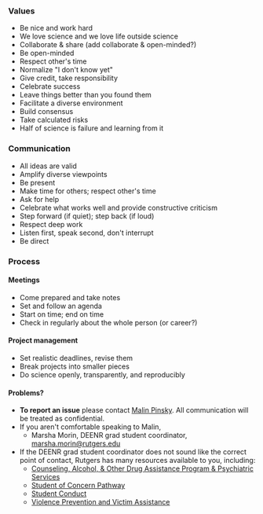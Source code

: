 ### Values
- Be nice and work hard
- We love science and we love life outside science
- Collaborate & share (add collaborate & open-minded?)
- Be open-minded
- Respect other's time
- Normalize "I don't know yet"
- Give credit, take responsibility
- Celebrate success
- Leave things better than you found them
- Facilitate a diverse environment
- Build consensus
- Take calculated risks
- Half of science is failure and learning from it
### Communication
- All ideas are valid
- Amplify diverse viewpoints
- Be present
- Make time for others; respect other's time
- Ask for help
- Celebrate what works well and provide constructive criticism
- Step forward (if quiet); step back (if loud)
- Respect deep work
- Listen first, speak second, don't interrupt
- Be direct
### Process
#### Meetings
- Come prepared and take notes
- Set and follow an agenda
- Start on time; end on time
- Check in regularly about the whole person (or career?)
#### Project management
- Set realistic deadlines, revise them
- Break projects into smaller pieces
- Do science openly, transparently, and reproducibly
#### Problems?
- **To report an issue** please contact [Malin Pinsky](https://github.com/mpinsky). All communication will be treated as confidential.
- If you aren't comfortable speaking to Malin, 
    - Marsha Morin, DEENR grad student coordinator, marsha.morin@rutgers.edu
- If the DEENR grad student coordinator does not sound like the correct point of contact, Rutgers has many resources available to you, including:
    - [Counseling, Alcohol, & Other Drug Assistance Program & Psychiatric Services](rhscaps.rutgers.edu)
    - [Student of Concern Pathway](deanofstudents.rutgers.edu) 
    - [Student Conduct](studentconduct.rutgers.edu)
    - [Violence Prevention and Victim Assistance](vpva.rutgers.edu)
